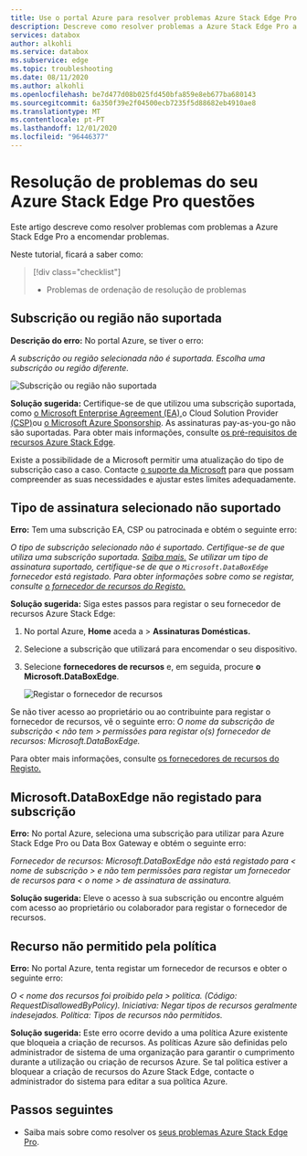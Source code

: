 ```yaml
---
title: Use o portal Azure para resolver problemas Azure Stack Edge Pro que encomenda problemas Microsoft Docs
description: Descreve como resolver problemas a Azure Stack Edge Pro a encomendar problemas.
services: databox
author: alkohli
ms.service: databox
ms.subservice: edge
ms.topic: troubleshooting
ms.date: 08/11/2020
ms.author: alkohli
ms.openlocfilehash: be7d477d08b025fd450bfa859e8eb677ba680143
ms.sourcegitcommit: 6a350f39e2f04500ecb7235f5d88682eb4910ae8
ms.translationtype: MT
ms.contentlocale: pt-PT
ms.lasthandoff: 12/01/2020
ms.locfileid: "96446377"
---
```

# <a name="troubleshoot-your-azure-stack-edge-pro-ordering-issues"></a>Resolução de problemas do seu Azure Stack Edge Pro questões

Este artigo descreve como resolver problemas com problemas a Azure Stack Edge Pro a encomendar problemas.

Neste tutorial, ficará a saber como:

> [!div class="checklist"]
>
> * Problemas de ordenação de resolução de problemas

## <a name="unsupported-subscription-or-region"></a>Subscrição ou região não suportada

**Descrição do erro:** No portal Azure, se tiver o erro:

*A subscrição ou região selecionada não é suportada. Escolha uma subscrição ou região diferente.*

![Subscrição ou região não suportada](media/azure-stack-edge-troubleshoot-ordering/azure-stack-edge-troubleshoot-ordering-01.png)

**Solução sugerida:**  Certifique-se de que utilizou uma subscrição suportada, como [o Microsoft Enterprise Agreement (EA),](https://azure.microsoft.com/overview/sales-number/)o Cloud Solution Provider [(CSP)](/partner-center/azure-plan-lp)ou [o Microsoft Azure Sponsorship](https://azure.microsoft.com/offers/ms-azr-0036p/). As assinaturas pay-as-you-go não são suportadas. Para obter mais informações, consulte [os pré-requisitos de recursos Azure Stack Edge](azure-stack-edge-deploy-prep.md#prerequisites).

Existe a possibilidade de a Microsoft permitir uma atualização do tipo de subscrição caso a caso. Contacte [o suporte da Microsoft](https://azure.microsoft.com/support/options/) para que possam compreender as suas necessidades e ajustar estes limites adequadamente.

## <a name="selected-subscription-type-not-supported"></a>Tipo de assinatura selecionado não suportado

**Erro:** Tem uma subscrição EA, CSP ou patrocinada e obtém o seguinte erro:

*O tipo de subscrição selecionado não é suportado. Certifique-se de que utiliza uma subscrição suportada. [Saiba mais.](azure-stack-edge-deploy-prep.md#prerequisites) Se utilizar um tipo de assinatura suportado, certifique-se de que o `Microsoft.DataBoxEdge` fornecedor está registado. Para obter informações sobre como se registar, consulte [o fornecedor de recursos do Registo.](azure-stack-edge-manage-access-power-connectivity-mode.md#register-resource-providers)*

**Solução sugerida:** Siga estes passos para registar o seu fornecedor de recursos Azure Stack Edge:

1. No portal Azure, **Home** aceda a  >  **Assinaturas Domésticas.**

2. Selecione a subscrição que utilizará para encomendar o seu dispositivo.

3. Selecione **fornecedores de recursos** e, em seguida, procure **o Microsoft.DataBoxEdge**.

    ![Registar o fornecedor de recursos](media/azure-stack-edge-troubleshoot-ordering/azure-stack-edge-troubleshoot-ordering-02.png)

Se não tiver acesso ao proprietário ou ao contribuinte para registar o fornecedor de recursos, vê o seguinte erro: *O nome da subscrição de subscrição &lt; não tem &gt; permissões para registar o(s) fornecedor de recursos: Microsoft.DataBoxEdge.*

Para obter mais informações, consulte [os fornecedores de recursos do Registo.](azure-stack-edge-manage-access-power-connectivity-mode.md#register-resource-providers)

## <a name="microsoftdataboxedge-not-registered-for-subscription"></a>Microsoft.DataBoxEdge não registado para subscrição

**Erro:** No portal Azure, seleciona uma subscrição para utilizar para Azure Stack Edge Pro ou Data Box Gateway e obtém o seguinte erro:

*Fornecedor de recursos: Microsoft.DataBoxEdge não está registado para &lt; nome de subscrição &gt; e não tem permissões para registar um fornecedor de recursos para &lt; o nome &gt; de assinatura de assinatura.*

**Solução sugerida:** Eleve o acesso à sua subscrição ou encontre alguém com acesso ao proprietário ou colaborador para registar o fornecedor de recursos.

## <a name="resource-disallowed-by-policy"></a>Recurso não permitido pela política

**Erro:** No portal Azure, tenta registar um fornecedor de recursos e obter o seguinte erro:

*O &lt; nome dos recursos foi proibido pela &gt; política. (Código: RequestDisallowedByPolicy). Iniciativa: Negar tipos de recursos geralmente indesejados. Política: Tipos de recursos não permitidos.*

**Solução sugerida:** Este erro ocorre devido a uma política Azure existente que bloqueia a criação de recursos. As políticas Azure são definidas pelo administrador de sistema de uma organização para garantir o cumprimento durante a utilização ou criação de recursos Azure. Se tal política estiver a bloquear a criação de recursos do Azure Stack Edge, contacte o administrador do sistema para editar a sua política Azure.

## <a name="next-steps"></a>Passos seguintes

* Saiba mais sobre como resolver os [seus problemas Azure Stack Edge Pro](azure-stack-edge-troubleshoot.md).